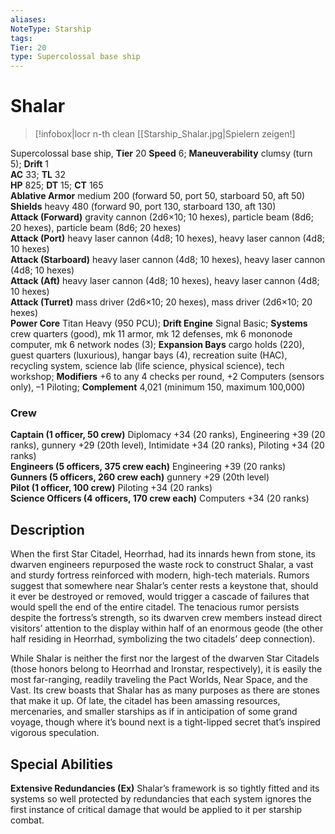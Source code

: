 ```yaml
---
aliases: 
NoteType: Starship
tags: 
Tier: 20
type: Supercolossal base ship
---
```


# Shalar

> [!infobox|locr n-th clean
>  [[Starship_Shalar.jpg|Spielern zeigen!]
> 
Supercolossal base ship, **Tier** 20 
**Speed** 6; **Maneuverability** clumsy (turn 5); **Drift** 1  
**AC** 33; **TL** 32  
**HP** 825; **DT** 15; **CT** 165  
**Ablative Armor** medium 200 (forward 50, port 50, starboard 50, aft 50)  
**Shields** heavy 480 (forward 90, port 130, starboard 130, aft 130)  
**Attack (Forward)** gravity cannon (2d6×10; 10 hexes), particle beam (8d6; 20 hexes), particle beam (8d6; 20 hexes)  
**Attack (Port)** heavy laser cannon (4d8; 10 hexes), heavy laser cannon (4d8; 10 hexes)  
**Attack (Starboard)** heavy laser cannon (4d8; 10 hexes), heavy laser cannon (4d8; 10 hexes)  
**Attack (Aft)** heavy laser cannon (4d8; 10 hexes), heavy laser cannon (4d8; 10 hexes)  
**Attack (Turret)** mass driver (2d6×10; 20 hexes), mass driver (2d6×10; 20 hexes)  
**Power Core** Titan Heavy (950 PCU); **Drift Engine** Signal Basic; **Systems** crew quarters (good), mk 11 armor, mk 12 defenses, mk 6 mononode computer, mk 6 network nodes (3); **Expansion Bays** cargo holds (220), guest quarters (luxurious), hangar bays (4), recreation suite (HAC), recycling system, science lab (life science, physical science), tech workshop; **Modifiers** +6 to any 4 checks per round, +2 Computers (sensors only), –1 Piloting; **Complement** 4,021 (minimum 150, maximum 100,000)

### Crew

**Captain (1 officer, 50 crew)** Diplomacy +34 (20 ranks), Engineering +39 (20 ranks), gunnery +29 (20th level), Intimidate +34 (20 ranks), Piloting +34 (20 ranks)  
**Engineers (5 officers, 375 crew each)** Engineering +39 (20 ranks)  
**Gunners (5 officers, 260 crew each)** gunnery +29 (20th level)  
**Pilot (1 officer, 100 crew)** Piloting +34 (20 ranks)  
**Science Officers (4 officers, 170 crew each)** Computers +34 (20 ranks)

## Description

When the first Star Citadel, Heorrhad, had its innards hewn from stone, its dwarven engineers repurposed the waste rock to construct Shalar, a vast and sturdy fortress reinforced with modern, high-tech materials. Rumors suggest that somewhere near Shalar’s center rests a keystone that, should it ever be destroyed or removed, would trigger a cascade of failures that would spell the end of the entire citadel. The tenacious rumor persists despite the fortress’s strength, so its dwarven crew members instead direct visitors’ attention to the display within half of an enormous geode (the other half residing in Heorrhad, symbolizing the two citadels’ deep connection).  
  
While Shalar is neither the first nor the largest of the dwarven Star Citadels (those honors belong to Heorrhad and Ironstar, respectively), it is easily the most far-ranging, readily traveling the Pact Worlds, Near Space, and the Vast. Its crew boasts that Shalar has as many purposes as there are stones that make it up. Of late, the citadel has been amassing resources, mercenaries, and smaller starships as if in anticipation of some grand voyage, though where it’s bound next is a tight-lipped secret that’s inspired vigorous speculation.  

## Special Abilities

**Extensive Redundancies (Ex)** Shalar’s framework is so tightly fitted and its systems so well protected by redundancies that each system ignores the first instance of critical damage that would be applied to it per starship combat.
